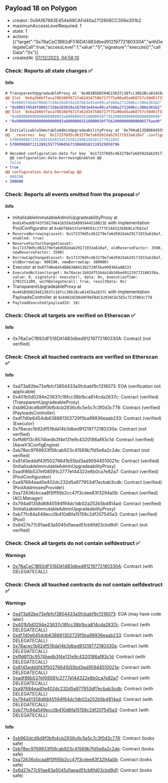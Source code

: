 ## Payload 18 on Polygon

- creator: 0x9A187663E454e99CAFd40a2712606CC306e301b2
- maximumAccessLevelRequired: 1
- state: 1
- actions: [{"target":"0x78aCeC1B92dF516DA14B3dbed91219772180330A","withDelegateCall":true,"accessLevel":1,"value":"0","signature":"execute()","callData":"0x"}]
- createdAt: [07/12/2023, 04:58:10](https://polygonscan.com/tx/0x230435385f4f2333dc1ff43ce0b8c30d58988cd239ae9745507602c2cd73f8be)

### Check: Reports all state changes :white_check_mark:

#### Info


```diff
# TransparentUpgradeableProxy at `0x401B5D0294E23637c18fcc38b1Bca814CDa2637C` with implementation PayloadsController at `0xb962dCD6d9F0bFB4Cb2936C6C5E5c7C3f0D3c778`
@@ Slot `0x6a2b6bffaca788160f671fa62d34758b717f75a90ad5a468757c50d61f33c443` @@
- "0x0065745d4f00657150e202019a187663e454e99cafd40a2712606cc306e301b2"
+ "0x0065745d4f00657150e203019a187663e454e99cafd40a2712606cc306e301b2"
@@ Slot `0x6a2b6bffaca788160f671fa62d34758b717f75a90ad5a468757c50d61f33c444` @@
- "0x000000000000000000093a80000001518000659f756200000000000000000000"
+ "0x000000000000000000093a80000001518000659f75620000000000006575aed0"
```

```diff
# InitializableImmutableAdminUpgradeabilityProxy at `0x794a61358D6845594F94dc1DB02A252b5b4814aD` with implementation Pool at `0xb77fc84a549ecc0b410d6fa15159C2df207545a3`
@@ `_reserves` key `0x172370d5cd63279efa6d502dab29171933a610af`.configuration.data @@
- 5708990887131289156501545755012896156101277912492
+ 5708990887131289155775960567338680102110529850796

# decoded configuration.data for key `0x172370d5cd63279efa6d502dab29171933a610af` (symbol: CRV)
  @@ configuration.data.borrowingEnabled @@
- false
+ true
@@ configuration.data.borrowCap @@
- 900190
+ 300000

```


### Check: Reports all events emitted from the proposal :white_check_mark:

#### Info

- InitializableImmutableAdminUpgradeabilityProxy at `0x8145eddDf43f50276641b55bd3AD95944510021E` with implementation PoolConfigurator at `0xADf86b537eF08591c2777E144322E8b0Ca7E82a7`
- `ReserveBorrowing(asset: 0x172370d5cd63279efa6d502dab29171933a610af, enabled: true)`
- `ReserveFactorChanged(asset: 0x172370d5cd63279efa6d502dab29171933a610af, oldReserveFactor: 3500, newReserveFactor: 3500)`
- `BorrowCapChanged(asset: 0x172370d5cd63279efa6d502dab29171933a610af, oldBorrowCap: 900190, newBorrowCap: 300000)`
- Executor at `0xDf7d0e6454DB638881302729F5ba99936EaAB233`
- `ExecutedAction(target: 0x78acec1b92df516da14b3dbed91219772180330a, value: 0, signature: execute(), data: 0x, executionTime: 1702211280, withDelegatecall: true, resultData: 0x)`
- TransparentUpgradeableProxy at `0x401B5D0294E23637c18fcc38b1Bca814CDa2637C` with implementation PayloadsController at `0xb962dCD6d9F0bFB4Cb2936C6C5E5c7C3f0D3c778`
- `PayloadExecuted(payloadId: 18)`

### Check: Check all targets are verified on Etherscan :white_check_mark:

#### Info

- 0x78aCeC1B92dF516DA14B3dbed91219772180330A: Contract (not verified)

### Check: Check all touched contracts are verified on Etherscan :white_check_mark:

#### Info

- 0xd73a92be73efbfcf3854433a5fcbabf9c1316073: EOA (verification not applicable)
- 0x401b5d0294e23637c18fcc38b1bca814cda2637c: Contract (verified) (TransparentUpgradeableProxy)
- 0xb962dcd6d9f0bfb4cb2936c6c5e5c7c3f0d3c778: Contract (verified) (PayloadsController)
- 0xdf7d0e6454db638881302729f5ba99936eaab233: Contract (verified) (Executor)
- 0x78acec1b92df516da14b3dbed91219772180330a: Contract (not verified)
- 0xffd6f13c9574bedb3f4e131e9c4320186af83c1d: Contract (verified) (AaveV3ConfigEngine)
- 0xb78ec9769933f59cab923c41569b7fd5e6a2c2de: Contract (not verified)
- 0x8145edddf43f50276641b55bd3ad95944510021e: Contract (verified) (InitializableImmutableAdminUpgradeabilityProxy)
- 0xadf86b537ef08591c2777e144322e8b0ca7e82a7: Contract (verified) (PoolConfigurator)
- 0xa97684ead0e402dc232d5a977953df7ecbab3cdb: Contract (verified) (PoolAddressesProvider)
- 0xa72636cbcaa8f5ff95b2cc47f3cdee83f3294a0b: Contract (verified) (ACLManager)
- 0x794a61358d6845594f94dc1db02a252b5b4814ad: Contract (verified) (InitializableImmutableAdminUpgradeabilityProxy)
- 0xb77fc84a549ecc0b410d6fa15159c2df207545a3: Contract (verified) (Pool)
- 0x6d27e77c91ae83a5045d1aead51cb6fd03cbd9d1: Contract (not verified)

### Check: Check all targets do not contain selfdestruct :white_check_mark:

#### Warnings

- [0x78aCeC1B92dF516DA14B3dbed91219772180330A](https://polygonscan.com/address/0x78aCeC1B92dF516DA14B3dbed91219772180330A): Contract (with DELEGATECALL)

### Check: Check all touched contracts do not contain selfdestruct :white_check_mark:

#### Warnings

- [0xd73a92be73efbfcf3854433a5fcbabf9c1316073](https://polygonscan.com/address/0xd73a92be73efbfcf3854433a5fcbabf9c1316073): EOA (may have code later)
- [0x401b5d0294e23637c18fcc38b1bca814cda2637c](https://polygonscan.com/address/0x401b5d0294e23637c18fcc38b1bca814cda2637c): Contract (with DELEGATECALL)
- [0xdf7d0e6454db638881302729f5ba99936eaab233](https://polygonscan.com/address/0xdf7d0e6454db638881302729f5ba99936eaab233): Contract (with DELEGATECALL)
- [0x78acec1b92df516da14b3dbed91219772180330a](https://polygonscan.com/address/0x78acec1b92df516da14b3dbed91219772180330a): Contract (with DELEGATECALL)
- [0xffd6f13c9574bedb3f4e131e9c4320186af83c1d](https://polygonscan.com/address/0xffd6f13c9574bedb3f4e131e9c4320186af83c1d): Contract (with DELEGATECALL)
- [0x8145edddf43f50276641b55bd3ad95944510021e](https://polygonscan.com/address/0x8145edddf43f50276641b55bd3ad95944510021e): Contract (with DELEGATECALL)
- [0xadf86b537ef08591c2777e144322e8b0ca7e82a7](https://polygonscan.com/address/0xadf86b537ef08591c2777e144322e8b0ca7e82a7): Contract (with DELEGATECALL)
- [0xa97684ead0e402dc232d5a977953df7ecbab3cdb](https://polygonscan.com/address/0xa97684ead0e402dc232d5a977953df7ecbab3cdb): Contract (with DELEGATECALL)
- [0x794a61358d6845594f94dc1db02a252b5b4814ad](https://polygonscan.com/address/0x794a61358d6845594f94dc1db02a252b5b4814ad): Contract (with DELEGATECALL)
- [0xb77fc84a549ecc0b410d6fa15159c2df207545a3](https://polygonscan.com/address/0xb77fc84a549ecc0b410d6fa15159c2df207545a3): Contract (with DELEGATECALL)

#### Info

- [0xb962dcd6d9f0bfb4cb2936c6c5e5c7c3f0d3c778](https://polygonscan.com/address/0xb962dcd6d9f0bfb4cb2936c6c5e5c7c3f0d3c778): Contract (looks safe)
- [0xb78ec9769933f59cab923c41569b7fd5e6a2c2de](https://polygonscan.com/address/0xb78ec9769933f59cab923c41569b7fd5e6a2c2de): Contract (looks safe)
- [0xa72636cbcaa8f5ff95b2cc47f3cdee83f3294a0b](https://polygonscan.com/address/0xa72636cbcaa8f5ff95b2cc47f3cdee83f3294a0b): Contract (looks safe)
- [0x6d27e77c91ae83a5045d1aead51cb6fd03cbd9d1](https://polygonscan.com/address/0x6d27e77c91ae83a5045d1aead51cb6fd03cbd9d1): Contract (looks safe)

